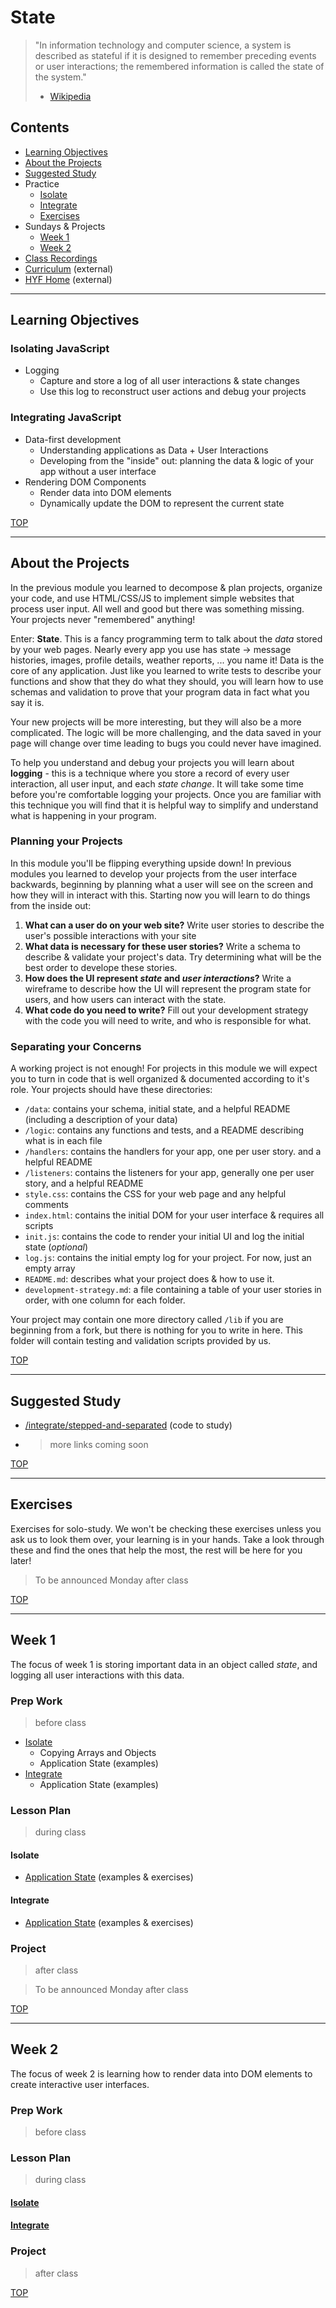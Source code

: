 # State

> "In information technology and computer science, a system is described as stateful if it is designed to remember preceding events or user interactions; the remembered information is called the state of the system."
> * [Wikipedia](https://en.wikipedia.org/wiki/State_(computer_science))

## Contents

- [Learning Objectives](#learning-objectives)
- [About the Projects](#about-the-projects)
- [Suggested Study](#suggested-study)
- Practice
  - [Isolate](./isolate/index.html)
  - [Integrate](./integrate/README.md)
  - [Exercises](#exercises)
- Sundays & Projects
  - [Week 1](#week-1)
  - [Week 2](#week-2)
- [Class Recordings](./class-recordings.md)
- [Curriculum](https://home.hackyourfuture.be/curriculum) (external)
- [HYF Home](https://home.hackyourfuture.be/) (external)

---

## Learning Objectives

### Isolating JavaScript

* Logging
  * Capture and store a log of all user interactions & state changes
  * Use this log to reconstruct user actions and debug your projects

### Integrating JavaScript

* Data-first development
  * Understanding applications as Data + User Interactions
  * Developing from the "inside" out: planning the data & logic of your app without a user interface
* Rendering DOM Components
  * Render data into DOM elements
  * Dynamically update the DOM to represent the current state

[TOP](#state)

---

## About the Projects

In the previous module you learned to decompose & plan projects, organize your code, and use HTML/CSS/JS to implement simple websites that process user input.  All well and good but there was something missing.  Your projects never "remembered" anything!

Enter: __State__.  This is a fancy programming term to talk about the _data_ stored by your web pages.  Nearly every app you use has state -> message histories, images, profile details, weather reports, ... you name it!  Data is the core of any application.  Just like you learned to write tests to describe your functions and show that they do what they should, you will learn how to use schemas and validation to prove that your program data in fact what you say it is.

Your new projects will be more interesting, but they will also be a more complicated.  The logic will be more challenging, and the data saved in your page will change over time leading to bugs you could never have imagined.

To help you understand and debug your projects you will learn about __logging__ - this is a technique where you store a record of every user interaction, all user input, and each _state change_.  It will take some time before you're comfortable logging your projects. Once you are familiar with this technique you will find that it is helpful way to simplify and understand what is happening in your program.

### Planning your Projects

In this module you'll be flipping everything upside down! In previous modules you learned to develop your projects from the user interface backwards, beginning by planning what a user will see on the screen and how they will in interact with this.  Starting now you will learn to do things from the inside out:

1. __What can a user do on your web site?__ Write user stories to describe the user's possible interactions with your site
2. __What data is necessary for these user stories?__  Write a schema to describe & validate your project's data. Try determining what will be the best order to develope these stories.
3. __How does the UI represent *state* and *user interactions*?__ Write a wireframe to describe how the UI will represent the program state for users, and how users can interact with the state.
4. __What code do you need to write?__ Fill out your development strategy with the code you will need to write, and who is responsible for what.

### Separating your Concerns

A working project is not enough! For projects in this module we will expect you to turn in code that is well organized & documented according to it's role.  Your projects should have these directories:

* `/data`: contains your schema, initial state, and a helpful README (including a description of your data)
* `/logic`: contains any functions and tests, and a README describing what is in each file
* `/handlers`: contains the handlers for your app, one per user story.  and a helpful README
* `/listeners`: contains the listeners for your app, generally one per user story, and a helpful README
* `style.css`: contains the CSS for your web page and any helpful comments
* `index.html`: contains the initial DOM for your user interface & requires all scripts
* `init.js`: contains the code to render your initial UI and log the initial state (_optional_)
* `log.js`: contains the initial empty log for your project.  For now, just an empty array
* `README.md`: describes what your project does & how to use it.
* `development-strategy.md`: a file containing a table of your user stories in order, with one column for each folder.

Your project may contain one more directory called `/lib` if you are beginning from a fork, but there is nothing for you to write in here. This folder will contain testing and validation scripts provided by us.


[TOP](#state)

---

## Suggested Study

- [/integrate/stepped-and-separated](./integrate/stepped-and-separated) (code to study)
- > more links coming soon

[TOP](#state)

---

## Exercises

Exercises for solo-study.  We won't be checking these exercises unless you ask us to look them over, your learning is in your hands.  Take a look through these and find the ones that help the most, the rest will be here for you later!

> To be announced Monday after class

[TOP](#state)

---

## Week 1

The focus of week 1 is storing important data in an object called _state_, and logging all user interactions with this data.

### Prep Work

> before class

- [Isolate](./isolate/index.html)
  - Copying Arrays and Objects
  - Application State (examples)
- [Integrate](./integrate/README.md)
  - Application State (examples)

### Lesson Plan

> during class

#### Isolate

- [Application State](./isolate/index.html) (examples & exercises)

#### Integrate

- [Application State](./integrate/README.md) (examples & exercises)

### Project

> after class

> To be announced Monday after class

[TOP](#state)

---

## Week 2

The focus of week 2 is learning how to render data into DOM elements to create interactive user interfaces.

### Prep Work

> before class

### Lesson Plan

> during class

#### [Isolate](../isolate/index.html)



#### [Integrate](../integrate/README.md)



### Project

> after class


[TOP](#state)
